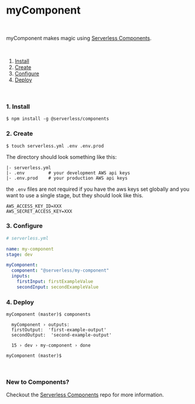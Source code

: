 # myComponent

&nbsp;

myComponent makes magic using [Serverless Components](https://github.com/serverless/components).

&nbsp;

1. [Install](#1-install)
2. [Create](#2-create)
3. [Configure](#3-configure)
4. [Deploy](#4-deploy)

&nbsp;


### 1. Install

```console
$ npm install -g @serverless/components
```

### 2. Create

```console
$ touch serverless.yml .env .env.prod
```

The directory should look something like this:


```
|- serverless.yml
|- .env         # your development AWS api keys
|- .env.prod    # your production AWS api keys
```

the `.env` files are not required if you have the aws keys set globally and you want to use a single stage, but they should look like this.

```
AWS_ACCESS_KEY_ID=XXX
AWS_SECRET_ACCESS_KEY=XXX
```

### 3. Configure

```yml
# serverless.yml

name: my-component
stage: dev

myComponent:
  component: "@serverless/my-component"
  inputs:
    firstInput: firstExampleValue
    secondInput: secondExampleValue

```

### 4. Deploy

```console
myComponent (master)$ components

  myComponent › outputs:
  firstOutput:  'first-example-output'
  secondOutput:  'second-example-output'

  15 › dev › my-component › done

myComponent (master)$
```

&nbsp;

### New to Components?

Checkout the [Serverless Components](https://github.com/serverless/components) repo for more information.
